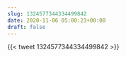 ```yaml
---
slug: 1324577344334499842
date: 2020-11-06 05:00:23+00:00
draft: false
---
```


{{< tweet 1324577344334499842 >}}
